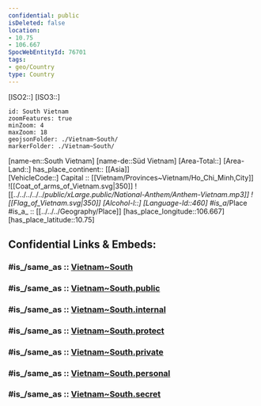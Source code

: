 ```yaml
---
confidential: public
isDeleted: false
location:
- 10.75
- 106.667
SpocWebEntityId: 76701
tags:
- geo/Country
type: Country
---
```


[ISO2::]
[ISO3::]
```leaflet
id: South Vietnam
zoomFeatures: true 
minZoom: 4 
maxZoom: 18
geojsonFolder: ./Vietnam~South/
markerFolder: ./Vietnam~South/
```

[name-en::South Vietnam]
[name-de::Süd Vietnam]
[Area-Total::]
[Area-Land::]
has_place_continent:: [[Asia]]  
[VehicleCode::]
Capital :: [[Vietnam/Provinces~Vietnam/Ho_Chi_Minh,City]]  
![[Coat_of_arms_of_Vietnam.svg|350]]
![[../../../../../_public/xLarge.public/National-Anthem/Anthem-Vietnam.mp3]]
![[Flag_of_Vietnam.svg|350]]
[Alcohol-l::]
[Language-Id::460]
#is_a_/Place  
#is_a_ :: [[../../../Geography/Place]] 
[has_place_longitude::106.667]
[has_place_latitude::10.75]


## Confidential Links & Embeds: 

### #is_/same_as :: [Vietnam~South](/_Standards/Earth/Continent/Asia/Asia~South~East/Vietnam~South.md) 

### #is_/same_as :: [Vietnam~South.public](/_public/Earth/Continent/Asia/Asia~South~East/Vietnam~South.public.md) 

### #is_/same_as :: [Vietnam~South.internal](/_internal/Earth/Continent/Asia/Asia~South~East/Vietnam~South.internal.md) 

### #is_/same_as :: [Vietnam~South.protect](/_protect/Earth/Continent/Asia/Asia~South~East/Vietnam~South.protect.md) 

### #is_/same_as :: [Vietnam~South.private](/_private/Earth/Continent/Asia/Asia~South~East/Vietnam~South.private.md) 

### #is_/same_as :: [Vietnam~South.personal](/_personal/Earth/Continent/Asia/Asia~South~East/Vietnam~South.personal.md) 

### #is_/same_as :: [Vietnam~South.secret](/_secret/Earth/Continent/Asia/Asia~South~East/Vietnam~South.secret.md)

